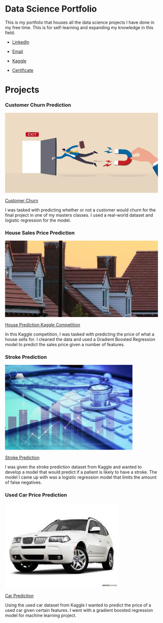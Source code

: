 # Data Science Portfolio

This is my portfolio that houses all the data science projects I have done in my free time. This is for self-learning and expanding my knowledge in this field. 

* [LinkedIn](www.linkedin.com/in/ethan-lapaczonek-54366923a)
  
* [Email](ethanlapa18@gmail.com)

* [Kaggle](https://www.kaggle.com/ethanl18)

* [Certificate](https://www.coursera.org/account/accomplishments/professional-cert/HY6RS3GUS39V?utm_source=link&utm_medium=certificate&utm_content=cert_image&utm_campaign=sharing_cta&utm_product=prof)


# Projects

### Customer Churn Prediction
![Churn](/assets/img/customer_churn.jpeg)

[Customer Churn](https://github.com/ethan-lapo/Customer-Churn.git)

I was tasked with predicting whether or not a customer would churn for the final project in one of my masters classes. I used a real-world dataset and logistic regression for the model.


### House Sales Price Prediction
![House](/assets/img/header.png)

[House Prediction Kaggle Competition](https://github.com/ethan-lapo/House-Prediction-Kaggle-Competition.git)

In this Kaggle competition, I was tasked with predicting the price of what a house sells for. I cleaned the data and used a Gradient Boosted Regression model to predict the sales price given a number of features. 



### Stroke Prediction
![Stroke](/assets/img/stroke_image.jpg)

[Stroke Prediction](https://github.com/ethan-lapo/Stroke-Prediction.git)

I was given the stroke prediction dataset from Kaggle and wanted to develop a model that would predict if a patient is likely to have a stroke. The model I came up with was a logistic regression model that limits the amount of false negatives. 


### Used Car Price Prediction
![Car](/assets/img/used_car.jpg)

[Car Prediction](https://github.com/ethan-lapo/Car-Prediction.git)

Using the used car dataset from Kaggle I wanted to predict the price of a used car given certain features. I went with a gradient boosted regression model for machine learning project.
